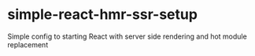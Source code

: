 # simple-react-hmr-ssr-setup
Simple config to starting React with server side rendering and hot module replacement
